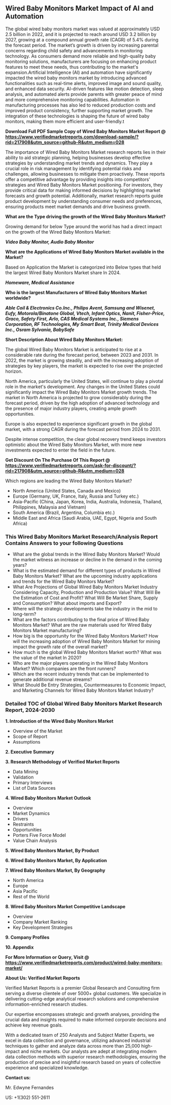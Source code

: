 <h2>Wired Baby Monitors Market Impact of AI and Automation</h2>The global wired baby monitors market was valued at approximately USD 2.5 billion in 2022, and it is projected to reach around USD 3.2 billion by 2027, growing at a compound annual growth rate (CAGR) of 5.4% during the forecast period. The market’s growth is driven by increasing parental concerns regarding child safety and advancements in monitoring technology. As consumers demand more reliable and high-quality baby monitoring solutions, manufacturers are focusing on enhancing product features to meet these needs, thus contributing to the market's expansion.Artificial Intelligence (AI) and automation have significantly impacted the wired baby monitors market by introducing advanced functionalities such as real-time alerts, improved image and sound quality, and enhanced data security. AI-driven features like motion detection, sleep analysis, and automated alerts provide parents with greater peace of mind and more comprehensive monitoring capabilities. Automation in manufacturing processes has also led to reduced production costs and improved product consistency, further supporting market growth. The integration of these technologies is shaping the future of wired baby monitors, making them more efficient and user-friendly.t</p><p id="" class=""><strong>Download Full PDF Sample Copy of Wired Baby Monitors Market Report @ <a href="https://www.verifiedmarketreports.com/download-sample/?rid=217908&utm_source=github-R&utm_medium=028" target="_blank">https://www.verifiedmarketreports.com/download-sample/?rid=217908&utm_source=github-R&utm_medium=028</a></strong></p><p>The importance of&nbsp;Wired Baby Monitors Market research reports lies in their ability to aid strategic planning, helping businesses develop effective strategies by understanding market trends and dynamics. They play a crucial role in risk management by identifying potential risks and challenges, allowing businesses to mitigate them proactively. These reports offer a competitive advantage by providing insights into competitors' strategies and Wired Baby Monitors Market positioning. For investors, they provide critical data for making informed decisions by highlighting market forecasts and growth potential. Additionally, market research reports guide product development by understanding consumer needs and preferences, ensuring products meet market demands and drive business growth.</p><p><strong>What are the&nbsp;Type driving the growth of the Wired Baby Monitors Market?</strong></p><p id="" class="">Growing demand for below Type around the world has had a direct impact on the growth of the Wired Baby Monitors Market:</p><em><strong>Video Baby Monitor, Audio Baby Monitor</strong></em></p><strong>What are the&nbsp;Applications&nbsp;of Wired Baby Monitors Market available in the Market?</strong></p><p id="" class="">Based on Application the Market is categorized into Below types that held the largest Wired Baby Monitors Market share In 2024.</p><em><strong>Homeware, Medical Assistance</strong></em></p><strong>Who is the largest Manufacturers of Wired Baby Monitors Market worldwide?</strong></p><p><em><strong>Able Coil & Electronics Co.Inc., Philips Avent, Samsung and Wisenet, Eufy, Motorola/Binatone Global, Vtech, Infant Optics, Nanit, Fisher-Price, Graco, Safety First, Arlo, CAS Medical Systems Inc., Siemens Corporation, RF Technologies, My Smart Beat, Trinity Medical Devices Inc., Osram Sylvania, BabySafe</strong></em></p><p id="" class=""><strong>Short Description About Wired Baby Monitors Market:</strong></p><p>The global Wired Baby Monitors Market is anticipated to rise at a considerable rate during the forecast period, between 2023 and 2031. In 2022, the market is growing steadily, and with the increasing adoption of strategies by key players, the market is expected to rise over the projected horizon.</p><p>North America, particularly the United States, will continue to play a pivotal role in the market's development. Any changes in the United States could significantly impact the Wired Baby Monitors Market growth trends. The market in North America is projected to grow considerably during the forecast period, driven by the high adoption of advanced technology and the presence of major industry players, creating ample growth opportunities.</p><p>Europe is also expected to experience significant growth in the global market, with a strong CAGR during the forecast period from 2024 to 2031.</p><p>Despite intense competition, the clear global recovery trend keeps investors optimistic about the Wired Baby Monitors Market, with more new investments expected to enter the field in the future.</p><p id="" class=""><strong>Get Discount On The Purchase Of This Report @ <a href="https://www.verifiedmarketreports.com/ask-for-discount/?rid=217908&utm_source=github-R&utm_medium=028" target="_blank">https://www.verifiedmarketreports.com/ask-for-discount/?rid=217908&utm_source=github-R&utm_medium=028</a></strong></p>Which regions are leading the Wired Baby Monitors Market?</p><ul><li>North America (United States, Canada and Mexico)</li><li>Europe (Germany, UK, France, Italy, Russia and Turkey etc.)</li><li>Asia-Pacific (China, Japan, Korea, India, Australia, Indonesia, Thailand, Philippines, Malaysia and Vietnam)</li><li>South America (Brazil, Argentina, Columbia etc.)</li><li>Middle East and Africa (Saudi Arabia, UAE, Egypt, Nigeria and South Africa)</li></ul><h3 id="" class="">This Wired Baby Monitors Market Research/Analysis Report Contains Answers to your following Questions</h3><ul><li>What are the global trends in the Wired Baby Monitors Market? Would the market witness an increase or decline in the demand in the coming years?</li><li>What is the estimated demand for different types of products in Wired Baby Monitors Market? What are the upcoming industry applications and trends for the Wired Baby Monitors Market?</li><li>What Are Projections of Global Wired Baby Monitors Market Industry Considering Capacity, Production and Production Value? What Will Be the Estimation of Cost and Profit? What Will Be Market Share, Supply and Consumption? What about imports and Export?</li><li>Where will the strategic developments take the industry in the mid to long-term?</li><li>What are the factors contributing to the final price of Wired Baby Monitors Market? What are the raw materials used for Wired Baby Monitors Market manufacturing?</li><li>How big is the opportunity for the Wired Baby Monitors Market? How will the increasing adoption of Wired Baby Monitors Market for mining impact the growth rate of the overall market?</li><li>How much is the global Wired Baby Monitors Market worth? What was the value of the market In 2020?</li><li>Who are the major players operating in the Wired Baby Monitors Market? Which companies are the front runners?</li><li>Which are the recent industry trends that can be implemented to generate additional revenue streams?</li><li>What Should Be Entry Strategies, Countermeasures to Economic Impact, and Marketing Channels for Wired Baby Monitors Market Industry?</li></ul><h3 id="" class="">Detailed TOC of Global Wired Baby Monitors Market Research Report, 2024-2030</h3><p id="" class=""><strong>1. Introduction of the Wired Baby Monitors Market</strong></p><ul><li>Overview of the Market</li><li>Scope of Report</li><li>Assumptions</li></ul><p id="" class=""><strong>2. Executive Summary</strong></p><p id="" class=""><strong>3. Research Methodology of Verified Market Reports</strong></p><ul><li>Data Mining</li><li>Validation</li><li>Primary Interviews</li><li>List of Data Sources</li></ul><p id="" class=""><strong>4. Wired Baby Monitors Market Outlook</strong></p><ul><li>Overview</li><li>Market Dynamics</li><li>Drivers</li><li>Restraints</li><li>Opportunities</li><li>Porters Five Force Model</li><li>Value Chain Analysis</li></ul><p id="" class=""><strong>5. Wired Baby Monitors Market, By Product</strong></p><p id="" class=""><strong>6. Wired Baby Monitors Market, By Application</strong></p><p id="" class=""><strong>7. Wired Baby Monitors Market, By Geography</strong></p><ul><li>North America</li><li>Europe</li><li>Asia Pacific</li><li>Rest of the World</li></ul><p id="" class=""><strong>8. Wired Baby Monitors Market Competitive Landscape</strong></p><ul><li>Overview</li><li>Company Market Ranking</li><li>Key Development Strategies</li></ul><p id="" class=""><strong>9. Company Profiles</strong></p><p id="" class=""><strong>10. Appendix</strong></p><p id="" class=""><strong>For More Information or Query, Visit @ <a href="https://www.verifiedmarketreports.com/product/wired-baby-monitors-market/" target="_blank">https://www.verifiedmarketreports.com/product/wired-baby-monitors-market/</a></strong></p><p id="" class=""><strong>About Us: Verified Market Reports</strong></p><p id="" class="">Verified Market Reports is a premier Global Research and Consulting firm serving a diverse clientele of over 5000+ global customers. We specialize in delivering cutting-edge analytical research solutions and comprehensive information-enriched research studies.</p><p id="" class="">Our expertise encompasses strategic and growth analyses, providing the crucial data and insights required to make informed corporate decisions and achieve key revenue goals.</p><p id="" class="">With a dedicated team of 250 Analysts and Subject Matter Experts, we excel in data collection and governance, utilizing advanced industrial techniques to gather and analyze data across more than 25,000 high-impact and niche markets. Our analysts are adept at integrating modern data collection methods with superior research methodologies, ensuring the production of precise and insightful research based on years of collective experience and specialized knowledge.</p><p id="" class=""><strong>Contact us:</strong></p><p id="" class="">Mr. Edwyne Fernandes</p><p id="" class="">US: +1(302) 551-2611</p>